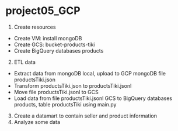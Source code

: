 # project05_GCP

1. Create resources
  -  Create VM: install mongoDB
  -  Create GCS: bucket-products-tiki
  -  Create BigQuery databases products

2. ETL data
  - Extract data from mongoDB local, upload to GCP mongoDB file productsTiki.json
  - Transform productsTiki.json to productsTiki.jsonl
  - Move file productsTiki.jsonl to GCS
  - Load data from file productsTiki.jsonl GCS to BigQuery databases products, table productsTiki using main.py
  
3. Create a datamart to contain seller and product information
4. Analyze some data 
   

